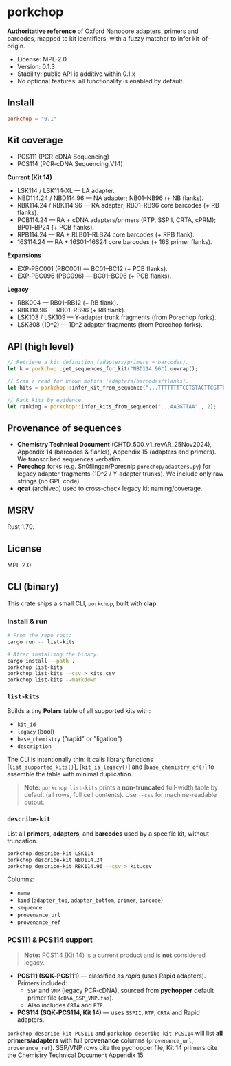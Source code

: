 # porkchop

**Authoritative reference** of Oxford Nanopore adapters, primers and barcodes, mapped to kit identifiers, with a fuzzy matcher to infer kit-of-origin.

- License: MPL-2.0
- Version: 0.1.3
- Stability: public API is additive within 0.1.x
- No optional features: all functionality is enabled by default.

## Install
```toml
porkchop = "0.1"
```

## Kit coverage

- PCS111 (PCR‑cDNA Sequencing)
- PCS114 (PCR‑cDNA Sequencing V14)

**Current (Kit 14)**

- LSK114 / LSK114‑XL — LA adapter.
- NBD114.24 / NBD114.96 — NA adapter; NB01–NB96 (+ NB flanks).
- RBK114.24 / RBK114.96 — RA adapter; RB01–RB96 core barcodes (+ RB flanks).
- PCB114.24 — RA + cDNA adapters/primers (RTP, SSPII, CRTA, cPRM); BP01–BP24 (+ PCB flanks).
- RPB114.24 — RA + RLB01–RLB24 core barcodes (+ RPB flank).
- 16S114.24 — RA + 16S01–16S24 core barcodes (+ 16S primer flanks).

**Expansions**

- EXP‑PBC001 (PBC001) — BC01–BC12 (+ PCB flanks).
- EXP‑PBC096 (PBC096) — BC01–BC96 (+ PCB flanks).

**Legacy**

- RBK004 — RB01–RB12 (+ RB flank).
- RBK110.96 — RB01–RB96 (+ RB flank).
- LSK108 / LSK109 — Y‑adapter trunk fragments (from Porechop forks).
- LSK308 (1D^2) — 1D^2 adapter fragments (from Porechop forks).

## API (high level)
```rust
// Retrieve a kit definition (adapters/primers + barcodes).
let k = porkchop::get_sequences_for_kit("NBD114.96").unwrap();

// Scan a read for known motifs (adapters/barcodes/flanks).
let hits = porkchop::infer_kit_from_sequence("...TTTTTTTTCCTGTACTTCGTTCAGTTACGTATTGCT...", 2, None);

// Rank kits by evidence.
let ranking = porkchop::infer_kits_from_sequence("...AAGGTTAA" , 2);
```

## Provenance of sequences
- **Chemistry Technical Document** (CHTD_500_v1_revAR_25Nov2024), Appendix 14 (barcodes & flanks), Appendix 15 (adapters and primers). We transcribed sequences verbatim.
- **Porechop** forks (e.g. Sn0flingan/Poresnip `porechop/adapters.py`) for legacy adapter fragments (1D^2 / Y‑adapter trunks). We include only raw strings (no GPL code).
- **qcat** (archived) used to cross‑check legacy kit naming/coverage.


## MSRV
Rust 1.70.

## License
MPL-2.0


## CLI (binary)

This crate ships a small CLI, `porkchop`, built with **clap**.

### Install & run
```bash
# From the repo root:
cargo run -- list-kits

# After installing the binary:
cargo install --path .
porkchop list-kits
porkchop list-kits --csv > kits.csv
porkchop list-kits --markdown
```

### `list-kits`
Builds a tiny **Polars** table of all supported kits with:
- `kit_id`
- `legacy` (bool)
- `base_chemistry` ("rapid" or "ligation")
- `description`

The CLI is intentionally thin: it calls library functions
[`list_supported_kits()`], [`kit_is_legacy()`] and [`base_chemistry_of()`] to assemble
the table with minimal duplication.


> **Note:** `porkchop list-kits` prints a **non‑truncated** full-width table by default
> (all rows, full cell contents). Use `--csv` for machine-readable output.


### `describe-kit`
List all **primers**, **adapters**, and **barcodes** used by a specific kit, without truncation.

```bash
porkchop describe-kit LSK114
porkchop describe-kit NBD114.24
porkchop describe-kit RBK114.96 --csv > kit.csv
```

Columns:
- `name`
- `kind` (`adapter_top`, `adapter_bottom`, `primer`, `barcode`)
- `sequence`
- `provenance_url`
- `provenance_ref`

### PCS111 & PCS114 support

> **Note:** PCS114 (Kit 14) is a current product and is **not** considered legacy.

- **PCS111 (SQK‑PCS111)** — classified as *rapid* (uses Rapid adapters). Primers included:
  - `SSP` and `VNP` (legacy PCR‑cDNA), sourced from **pychopper** default primer file (`cDNA_SSP_VNP.fas`).
  - Also includes `CRTA` and `RTP`.
- **PCS114 (SQK‑PCS114, Kit 14)** — uses `SSPII`, `RTP`, `CRTA` and Rapid adapters.

`porkchop describe-kit PCS111` and `porkchop describe-kit PCS114` will list **all primers/adapters** with
full **provenance** columns (`provenance_url`, `provenance_ref`). SSP/VNP rows cite the pychopper file;
Kit 14 primers cite the Chemistry Technical Document Appendix 15.
